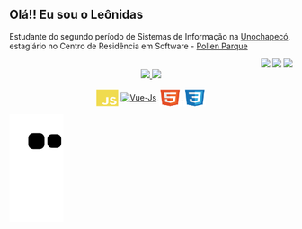 ## Olá!! Eu sou o Leônidas 
Estudante do segundo período de Sistemas de Informação na [Unochapecó](https://www.unochapeco.edu.br/), estagiário no Centro de Residência em Software - [Pollen Parque](https://obs.unochapeco.edu.br/)

<div align="right">
  <a href="https://www.instagram.com/leonidaspedro_/" target="_blank"><img src="https://img.shields.io/badge/-Instagram-%23E4405F?style=for-the-badge&logo=instagram&logoColor=white" target="_blank"></a>
 <a href="https://discord.gg/wagxzStdcR" target="_blank"><img src="https://img.shields.io/badge/Discord-7289DA?style=for-the-badge&logo=discord&logoColor=white" target="_blank"></a> 
  <a href = "mailto:leonidasbaptistelli1@gmail.com"><img src="https://img.shields.io/badge/-Gmail-%23333?style=for-the-badge&logo=gmail&logoColor=white" target="_blank"></a>
</div>

<div align="center">
  <a href="https://github.com/LeonidasPedro">
  <img height="180em" src="https://github-readme-stats.vercel.app/api?username=LeonidasPedro&show_icons=true&theme=dark&include_all_commits=true&count_private=true"/>
  <img height="180em" src="https://github-readme-stats.vercel.app/api/top-langs/?username=LeonidasPedro&layout=compact&langs_count=7&theme=dracula"/>
</div>
 <div style="display: inline_block" align="center"><br>
  <img align="center" alt="Rafa-Js" height="30" width="40" src="https://raw.githubusercontent.com/devicons/devicon/master/icons/javascript/javascript-plain.svg">
  <img align="center" alt="Vue-Js" height="30" width="40" src="https://cdn.jsdelivr.net/gh/devicons/devicon/icons/vuetify/vuetify-original.svg">
  <img align="center" alt="HTML" height="30" width="40" src="https://raw.githubusercontent.com/devicons/devicon/master/icons/html5/html5-original.svg">
  <img align="center" alt="CSS" height="30" width="40" src="https://raw.githubusercontent.com/devicons/devicon/master/icons/css3/css3-original.svg">
</div>

  ![Snake animation](https://github.com/LeonidasPedro/LeonidasPedro/blob/output/github-contribution-grid-snake.svg)

 


